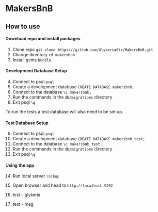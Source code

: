 # MakersBnB

## How to use ##

#### Download repo and install packages

1. Clone repo `git clone https://github.com/GlykeriaStr/MakersBnB.git`
2. Change directory `cd makersbnb`
3. Install gems `bundle`

#### Development Database Setup

4. Connect to psql `psql`
5. Create a development database `CREATE DATABASE makersbnb;`
6. Connect to the database `\c makersbnb;`
7. Run the commands in the `db/migrations` directory
8. Exit psql `\q`

To run the tests a test database will also need to be set up.

#### Test Database Setup

9. Connect to psql `psql`
10. Create a development database `CREATE DATABASE makersbnb_test;`
11. Connect to the database `\c makersbnb_test;`
12. Run the commands in the `db/migrations` directory
13. Exit psql `\q`

#### Using the app

14. Run local server `rackup`
15. Open browser and head to `http://localhost:9292`

16. test - glykeria 
17. test - meg 

